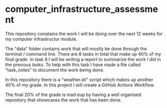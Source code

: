 # computer_infrastructure_assessment

This repository conatains the work I will be doing over the next 12 weeks for my computer infrastructur module.

The "data" folder contains work that will mostly be done through the terminal / command line. There are 8 tasks in total that make up 40% of my final grade. In task 8 I will be writing a report to summarize the work I did in the previous tasks. To help with this task I have made a file called "task_notes" to document the work being done.

In this repository there is a "weather.sh" script which makes up another 40% of my grade. In this project I will create a GitHub Actions Workflow.

The final 20% of the grade is mad eup by having a well organised repository that showcases the work that has been done.